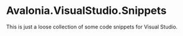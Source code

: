 # Avalonia.VisualStudio.Snippets
This is just a loose collection of some code snippets for Visual Studio. 
